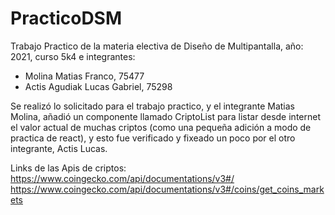 # PracticoDSM

Trabajo Practico de la materia electiva de Diseño de Multipantalla, año: 2021, curso 5k4 e integrantes:
  - Molina Matias Franco, 75477
  - Actis Agudiak Lucas Gabriel, 75298

Se realizó lo solicitado para el trabajo practico, y el integrante Matias Molina, añadió un componente llamado CriptoList para listar desde internet el valor actual de muchas criptos (como una pequeña adición a modo de practica de react), y esto fue verificado y fixeado un poco por el otro integrante, Actis Lucas.

Links de las Apis de criptos:
https://www.coingecko.com/api/documentations/v3#/
https://www.coingecko.com/api/documentations/v3#/coins/get_coins_markets
